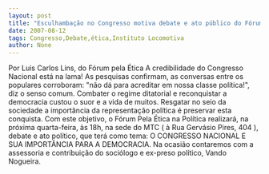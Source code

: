 ```yaml
---
layout: post
title: "Esculhambação no Congresso motiva debate e ato público do Fórum pela Ética"
date: 2007-08-12
tags: Congresso,Debate,ética,Instituto Locomotiva
author: None
---
```

Por Luis Carlos Lins, do F&oacute;rum pela &Eacute;tica
A credibilidade do Congresso Nacional est&aacute; na lama!&nbsp;As pesquisas confirmam, as conversas entre os populares corroboram: &quot;n&atilde;o d&aacute; para acreditar em nossa classe pol&iacute;tica!&quot;, diz o senso comum. 
Combater o regime ditatorial e reconquistar a democracia custou o suor e a vida de muitos. Resgatar no seio da sociedade a import&acirc;ncia da representa&ccedil;&atilde;o pol&iacute;tica &eacute; preservar esta conquista. 
Com este objetivo, o F&oacute;rum Pela &Eacute;tica na Pol&iacute;tica realizar&aacute;, na pr&oacute;xima quarta-feira, &agrave;s 18h, na sede do MTC ( &agrave; Rua Gerv&aacute;sio Pires, 404 ), debate e ato pol&iacute;tico, que ter&aacute; como tema: O CONGRESSO NACIONAL E SUA IMPORT&Acirc;NCIA PARA A DEMOCRACIA. 
Na ocasi&atilde;o contaremos com a assessoria e contribui&ccedil;&atilde;o do soci&oacute;logo e ex-preso pol&iacute;tico, Vando Nogueira.  